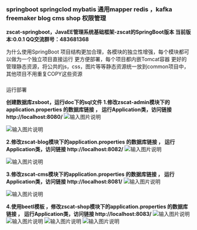 ### springboot springclod mybatis 通用mapper redis ，kafka freemaker  blog cms shop 权限管理


 **zscat-springboot，JavaEE管理系统基础框架-zscat的SpringBoot版本
当前版本:0.0.1
QQ交流群号：483681368** 


为什么使用SpringBoot
项目结构更加合理，各模块的独立性增强，每个模块都可以做为一个独立项目直接运行
更方便部署，每个项目都内嵌Tomcat容器
更好的管理静态资源，将公共的js，css，图片等等静态资源统一放到common项目中，其他项目不用重复COPY这些资源
### 
运行部署


 **创建数据库zsboot，运行doc下的sql文件
1.修改zscat-admin模块下的application.properties 的数据库链接 ，
运行Application类，访问链接 http://localhost:8080/** 
![输入图片说明](http://git.oschina.net/uploads/images/2017/0410/210400_99055134_134431.png "在这里输入图片标题")

![输入图片说明](http://git.oschina.net/uploads/images/2017/0410/210410_07a107b4_134431.png "在这里输入图片标题")


 **2.修改zscat-blog模块下的application.properties 的数据库链接 ，
运行Application类，访问链接 http://localhost:8082/** 
![输入图片说明](http://git.oschina.net/uploads/images/2017/0410/210419_3da8e86e_134431.png "在这里输入图片标题")

![输入图片说明](http://git.oschina.net/uploads/images/2017/0410/210436_f13576e3_134431.png "在这里输入图片标题")

 **3.修改zscat-cms模块下的application.properties 的数据库链接 ，
运行Application类，访问链接 http://localhost:8081/** 
![输入图片说明](http://git.oschina.net/uploads/images/2017/0410/210457_d7b382f4_134431.png "在这里输入图片标题")

![输入图片说明](http://git.oschina.net/uploads/images/2017/0410/210612_4eb330ea_134431.png "在这里输入图片标题")

 **4.使用beetl模板 ，修改zscat-shop模块下的application.properties 的数据库链接 ，
运行Application类，访问链接 http://localhost:8083/** 
![输入图片说明](http://git.oschina.net/uploads/images/2017/0411/152322_28b20599_134431.png "在这里输入图片标题")
![输入图片说明](http://git.oschina.net/uploads/images/2017/0411/152435_97e601b0_134431.png "在这里输入图片标题")
![输入图片说明](http://git.oschina.net/uploads/images/2017/0411/152338_deb92a3b_134431.png "在这里输入图片标题")
![输入图片说明](http://git.oschina.net/uploads/images/2017/0411/152349_aeae369a_134431.png "在这里输入图片标题")